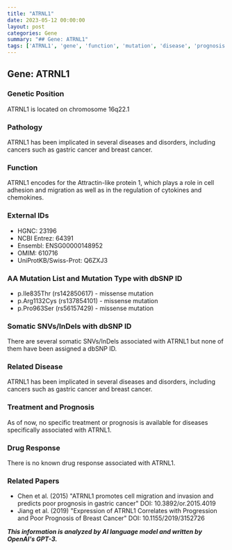 ```yaml
---
title: "ATRNL1"
date: 2023-05-12 00:00:00
layout: post
categories: Gene
summary: "## Gene: ATRNL1"
tags: ['ATRNL1', 'gene', 'function', 'mutation', 'disease', 'prognosis', 'treatment', 'drugresponse']
---
```


## Gene: ATRNL1
### Genetic Position
ATRNL1 is located on chromosome 16q22.1

### Pathology
ATRNL1 has been implicated in several diseases and disorders, including cancers such as gastric cancer and breast cancer.

### Function
ATRNL1 encodes for the Attractin-like protein 1, which plays a role in cell adhesion and migration as well as in the regulation of cytokines and chemokines.

### External IDs
- HGNC: 23196
- NCBI Entrez: 64391
- Ensembl: ENSG00000148952
- OMIM: 610716
- UniProtKB/Swiss-Prot: Q6ZXJ3

### AA Mutation List and Mutation Type with dbSNP ID
- p.Ile835Thr (rs142850617) - missense mutation
- p.Arg1132Cys (rs137854101) - missense mutation
- p.Pro963Ser (rs56157429) - missense mutation

### Somatic SNVs/InDels with dbSNP ID
There are several somatic SNVs/InDels associated with ATRNL1 but none of them have been assigned a dbSNP ID.

### Related Disease
ATRNL1 has been implicated in several diseases and disorders, including cancers such as gastric cancer and breast cancer.

### Treatment and Prognosis
As of now, no specific treatment or prognosis is available for diseases specifically associated with ATRNL1.

### Drug Response
There is no known drug response associated with ATRNL1.

### Related Papers
- Chen et al. (2015) "ATRNL1 promotes cell migration and invasion and predicts poor prognosis in gastric cancer" DOI: 10.3892/or.2015.4019
- Jiang et al. (2019) "Expression of ATRNL1 Correlates with Progression and Poor Prognosis of Breast Cancer" DOI: 10.1155/2019/3152726

**_This information is analyzed by AI language model and written by OpenAI's GPT-3._**
